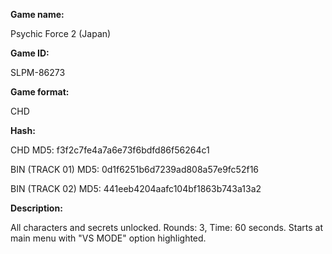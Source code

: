 **Game name:**

Psychic Force 2 (Japan)

**Game ID:**

SLPM-86273

**Game format:**

CHD

**Hash:**

CHD MD5: f3f2c7fe4a7a6e73f6bdfd86f56264c1

BIN (TRACK 01) MD5: 0d1f6251b6d7239ad808a57e9fc52f16

BIN (TRACK 02) MD5: 441eeb4204aafc104bf1863b743a13a2

**Description:**

All characters and secrets unlocked. Rounds: 3, Time: 60 seconds. Starts at main menu with "VS MODE" option highlighted.